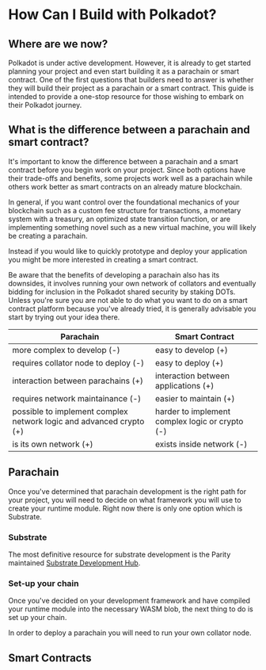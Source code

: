 # How Can I Build with Polkadot?

## Where are we now?

Polkadot is under active development. However, it is already to get started planning your project and even start building it as a parachain or smart contract. One of the first questions that builders need to answer is whether they will build their project as a parachain or a smart contract. This guide is intended to provide a one-stop resource for those wishing to embark on their Polkadot journey.

## What is the difference between a parachain and smart contract?

It's important to know the difference between a parachain and a smart contract
before you begin work on your project. Since both options have their trade-offs
and benefits, some projects work well as a parachain while others work better
as smart contracts on an already mature blockchain.

In general, if you want control over the foundational mechanics of your
blockchain such as a custom fee structure for transactions, a
monetary system with a treasury, an optimized state transition function,
or are implementing something novel such as a new virtual machine, you will
likely be creating a parachain.

Instead if you would like to quickly prototype and deploy your application
you might be more interested in creating a smart contract.

Be aware that the benefits of developing a parachain also has its 
downsides, it involves running your own network of collators and 
eventually bidding for inclusion in the Polkadot shared security
by staking DOTs. Unless you're sure you are not able to do 
what you want to do on a smart contract platform because you've
already tried, it is generally advisable you start by trying out
your idea there.

| Parachain | Smart Contract |
|-----------|----------------|
| more complex to develop (-) | easy to develop (+) |
| requires collator node to deploy (-) | easy to deploy (+)  |
| interaction between parachains (+) | interaction between applications (+) |
| requires network maintainance (-) | easier to maintain (+) |
| possible to implement complex network logic and advanced crypto (+) | harder to implement complex logic or crypto (-) |
| is its own network (+) | exists inside network (-) |

## Parachain

Once you've determined that parachain development is the right path for your project, you will need to decide on what framework you will use to create your runtime module. Right now there is only one option which is Substrate.

### Substrate

The most definitive resource for substrate development is the Parity maintained [Substrate Development Hub](https://docs.substrate.dev).

### Set-up your chain

Once you've decided on your development framework and have compiled your runtime module into the necessary WASM blob, the next thing to do is set up your chain.

In order to deploy a parachain you will need to run your own collator node.

## Smart Contracts

